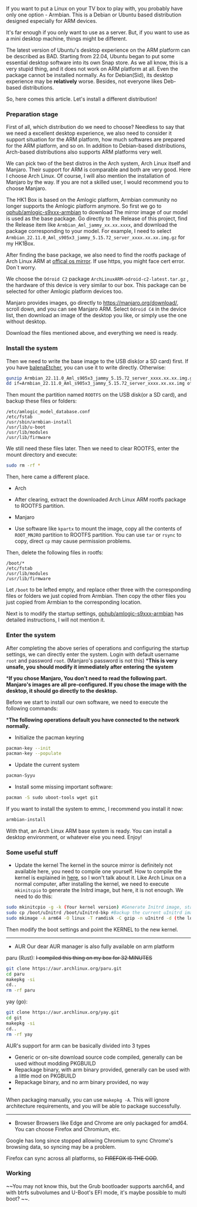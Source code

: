 If you want to put a Linux on your TV box to play with, you probably have only one option - Armbian. This is a Debian or Ubuntu based distribution designed especially for ARM devices.

It's far enough if you only want to use as a server. But, if you want to use as a mini desktop machine, things might be different.

The latest version of Ubuntu's desktop experience on the ARM platform can be described as BAD. Starting from 22.04, Ubuntu began to put some essential desktop software into its own Snap store. As we all know, this is a very stupid thing, and it does not work on ARM platform at all. Even the package cannot be installed normally.
As for Debian(Sid), its desktop experience may be **relatively** worse. Besides, not everyone likes Deb-based distributions.

So, here comes this article. Let's install a different distribution!

### Preparation stage
First of all, which distribution do we need to choose? Needless to say that we need a excellent desktop experience, we also need to consider it support situation for the ARM platform, how much softwares are prepared for the ARM platform, and so on.
In addition to Debian-based distributions, Arch-based distributions also supports ARM platforms very well.

We can pick two of the best distros in the Arch system, Arch Linux itself and Manjaro. Their support for ARM is comparable and both are very good.
Here I choose Arch Linux. Of course, I will also mention the installation of Manjaro by the way.
If you are not a skilled user, I would recommend you to choose Manjaro.

The HK1 Box is based on the Amlogic platform, Armbian community no longer supports the Amlogic platform anymore. So first we go to [ophub/amlogic-s9xxx-armbian](https://github.com/ophub/amlogic-s9xxx-armbian/) to download The mirror image of our model is used as the base package.
Go directly to the Release of this project, find the Release item like `Armbian_Aml_jammy_xx.xx.xxxx`, and download the package corresponding to your model. For example, I need to select `Armbian_22.11.0_Aml_s905x3_jammy_5.15.72_server_xxxx.xx.xx.img.gz` for my HK1Box.

After finding the base package, we also need to find the rootfs package of Arch Linux ARM at [offical os mirror](http://mirror.archlinuxarm.org/os/).
If use https, you might face cert error. Don`t worry.

We choose the `Odroid C2` package `ArchLinuxARM-odroid-c2-latest.tar.gz` , the hardware of this device is very similar to our box. This package can be selected for other Amlogic platform devices too.

Manjaro provides images, go directly to https://manjaro.org/download/, scroll down, and you can see Manjaro ARM.
Select `Odroid C4` in the device list, then download an image of the desktop you like, or simply use the one without desktop.

Download the files mentioned above, and everything we need is ready.

### Install the system

Then we need to write the base image to the USB disk(or a SD card) first. If you have [balenaEtcher](https://www.balena.io/etcher/), you can use it to write directly. Otherwise:

```bash
gunzip Armbian_22.11.0_Aml_s905x3_jammy_5.15.72_server_xxxx.xx.xx.img.gz # To unzip the image using gunzip, you need to replace the file name with your own
dd if=Armbian_22.11.0_Aml_s905x3_jammy_5.15.72_server_xxxx.xx.xx.img of=/dev/sdx # To write with dd, you need to replace the filename and device path with your own
```

Then mount the partition named `ROOTFS` on the USB disk(or a SD card), and backup these files or folders:

```
/etc/amlogic_model_database.conf
/etc/fstab
/usr/sbin/armbian-install
/usr/lib/u-boot
/usr/lib/modules
/usr/lib/firmware
```

We still need these files later. Then we need to clear ROOTFS, enter the mount directory and execute:

```bash
sudo rm -rf *
```

Then, here came a different place.
- Arch
- After clearing, extract the downloaded Arch Linux ARM rootfs package to ROOTFS partition.

- Manjaro
- Use software like `kpartx` to mount the image, copy all the contents of `ROOT_MNJRO` partition to ROOTFS partition. You can use `tar` or `rsync` to copy, direct `cp` may cause permission problems.

Then, delete the following files in rootfs:

```
/boot/*
/etc/fstab
/usr/lib/modules
/usr/lib/firmware
```

Let `/boot` to be lefted empty, and replace other three with the corresponding files or folders we just copied from Armbian.
Then copy the other files you just copied from Armbian to the corresponding location.

Next is to modify the startup settings, [ophub/amlogic-s9xxx-armbian](https://github.com/ophub/amlogic-s9xxx-armbian/) has detailed instructions, I will not mention it.

### Enter the system

After completing the above series of operations and configuring the startup settings, we can directly enter the system.
Login with default username `root` and password `root`. (Manjaro's password is not this)
***This is very unsafe, you should modify it immediately after entering the system**

***If you chose Manjaro, You don't need to read the following part. Manjaro's images are all pre-configured. If you chose the image with the desktop, it should go directly to the desktop.**

Before we start to install our own software, we need to execute the following commands:

***The following operations default you have connected to the network normally.**

- Initialize the pacman keyring
```bash
pacman-key --init
pacman-key --populate
```


- Update the current system
```bash
pacman-Syyu
```

- Install some missing important software:
```bash
pacman -S sudo uboot-tools wget git
```

If you want to install the system to emmc, I recommend you install it now:
```bash
armbian-install
```

With that, an Arch Linux ARM base system is ready. You can install a desktop environment, or whatever else you need. Enjoy!

### Some useful stuff

- Update the kernel
The kernel in the source mirror is definitely not available here, you need to compile one yourself.
How to compile the kernel is explained in [here](https://github.com/ophub/amlogic-s9xxx-armbian/tree/main/compile-kernel), so I won't talk about it.
Like Arch Linux on a normal computer, after installing the kernel, we need to execute `mkinitcpio` to generate the Initrd image, but here, it is not enough.
We need to do this:
```bash
sudo mkinitcpio -g -k (Your kernel version) #Generate Initrd image, standard format. You need to specify your kernel version.
sudo cp /boot/uInitrd /boot/uInitrd-bkp #Backup the current uInitrd image
sudo mkimage -A arm64 -O linux -T ramdisk -C gzip -n uInitrd -d (the location of the generated image) /boot/uInitrd #Convert the newly generated Initrd image to u-Boot format, so that we can boot normally.
```
Then modify the boot settings and point the KERNEL to the new kernel.

---

- AUR
Our dear AUR manager is also fully available on arm platform

paru (Rust): ~~I compiled this thing on my box for 32 MINUTES~~
```bash
git clone https://aur.archlinux.org/paru.git
cd paru
makepkg -si
cd..
rm -rf paru
```
yay (go):
```bash
git clone https://aur.archlinux.org/yay.git
cd git
makepkg -si
cd..
rm -rf yay
```
AUR's support for arm can be basically divided into 3 types
- Generic or on-site download source code compiled, generally can be used without modding PKGBUILD
- Repackage binary, with arm binary provided, generally can be used with a little mod on PKGBUILD
- Repackage binary, and no arm binary provided, no way
- 
When packaging manually, you can use `makepkg -A`. This will ignore architecture requirements, and you will be able to package successfully.

---

- Browser
Browsers like Edge and Chrome are only packaged for amd64. You can choose Firefox and Chromium, etc.

Google has long since stopped allowing Chromium to sync Chrome's browsing data, so syncing may be a problem.

Firefox can sync across all platforms, so ~~FIREFOX IS THE GOD~~.


### Working
~~You may not know this, but the Grub bootloader supports aarch64, and with btrfs subvolumes and U-Boot's EFI mode, it's maybe possible to multi boot? ~~.
